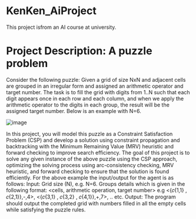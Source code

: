 # KenKen_AiProject
This project isfrom an AI course at university.
# Project Description: A puzzle problem
Consider the following puzzle: Given a grid of size NxN and adjacent cells are grouped in an
irregular form and assigned an arithmetic operator and target number. The task is to fill the grid with
digits from 1..N such that each digit appears once in each row and each column, and when we apply
the arithmetic operator to the digits in each group, the result will be the assigned target number.
Below is an example with N=6.   

![image](https://github.com/user-attachments/assets/5dea6268-8b2b-4e49-8d97-e95c02bff3c8)

In this project, you will model this puzzle as a Constraint Satisfaction Problem (CSP) and develop a
solution using constraint propagation and backtracking with the Minimum Remaining Value (MRV)
heuristic and forward checking to improve search efficiency.
The goal of this project is to solve any given instance of the above puzzle using the CSP approach,
optimizing the solving process using arc-consistency checking, MRV heuristic, and forward
checking to ensure that the solution is found efficiently.
For the above example the input/output for the agent is as follows:
Input:
Grid size (N), e.g. N=6.
Groups details which is given in the following format: <cells, arithmetic operation, target
number> e.g <{𝑐{1,1}
, 𝑐{2,1}},-,4>, <{𝑐{3,1}
, 𝑐{3,2}
, 𝑐{4,1}},+,7>, .. etc.
Output:
The program should output the completed grid with numbers filled in all the empty cells while
satisfying the puzzle rules.
